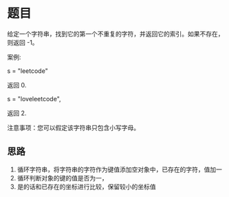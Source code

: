 # 题目

给定一个字符串，找到它的第一个不重复的字符，并返回它的索引。如果不存在，则返回 -1。

案例:

s = "leetcode"

返回 0.

s = "loveleetcode",

返回 2.

注意事项：您可以假定该字符串只包含小写字母。

## 思路

1.  循环字符串，将字符串的字符作为键值添加空对象中，已存在的字符，值加一
2.  循环判断对象的键的值是否为一，
3.  是的话和已存在的坐标进行比较，保留较小的坐标值
